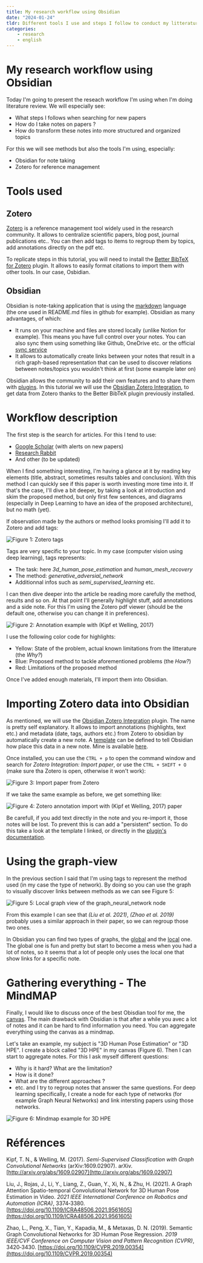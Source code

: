 ```yaml
---
title: My research workflow using Obsidian
date: "2024-01-24"
tldr: Different tools I use and steps I follow to conduct my litterature review 
categories:
    - research
    - english
---
```



# My research workflow using Obsidian

Today I'm going to present the reseach workflow I'm using when I'm doing literature review. We will especially see:
- What steps I follows when searching for new papers
- How do I take notes on papers ?
- How do transform these notes into more structured and organized topics

For this we will see methods but also the tools I'm using, especially:
- Obsidian for note taking
- Zotero for reference management

# Tools used


## Zotero

[Zotero](https://www.zotero.org/) is a reference management tool widely used in the research community.  It allows to centralize scientific papers, blog post, journal publications etc.. You can then add tags to items to regroup them by topics, add annotations directly on the pdf etc.

To replicate steps in this tutorial, you will need to install the [Better BibTeX for Zotero](https://retorque.re/zotero-better-bibtex/installation/) plugin. It allows to easily format citations to import them with other tools. In our case, Osbidian.

## Obsidian

Obsidian is note-taking application that is using the [markdown](https://www.markdownguide.org/cheat-sheet/) language (the one used in README.md files in github for example).  Obsidian as many advantages, of which:
- It runs on your machine and files are stored locally (unlike Notion for example). This means you have full control over your notes. You can also sync them using something like Github, OneDrive etc. or the official [sync service](https://obsidian.md/sync)
- It allows to automatically create links between your notes that result in a rich graph-based representation that can be used to discover relations between notes/topics you wouldn't think at first (some example later on)

Obsidian allows the community to add their own features and to share them with [plugins](https://obsidian.md/plugins).  In this tutorial we will use the [Obsidian Zotero Integration](https://github.com/mgmeyers/obsidian-zotero-integration), to get data from Zotero thanks to the Better BibTeX plugin previously installed.


# Workflow description

The first step is the search for articles. For this I tend to use:
- [Google Scholar](https://scholar.google.com/) (with alerts on new papers)
- [Research Rabbit](https://www.researchrabbit.ai/)
- And other (to be updated)

When I find something interesting, I'm having a glance at it by reading key elements (title, abstract, sometimes results tables and conclusion). With this method I can quickly see if this paper is worth investing more time into it.
If that's the case, I'll dive a bit deeper, by taking a look at introduction and skim the proposed method, but only first few sentences, and diagrams (especially in Deep Learning to have an idea of the proposed architecture), but no math (yet).

If observation made by the authors or method looks promising I'll add it to Zotero and add tags:

![Figure 1: Zotero tags](blog_workflow_academic_zotero_tags.png)

Tags are very specific to your topic. In my case (computer vision using deep learning), tags represents:
- The task: here *3d_human_pose_estimation* and *human_mesh_recovery*
- The method: *generative_adversial_network*
- Additionnal infos such as *semi_supervised_learning* etc.

I can then dive deeper into the article be reading more carefully the method, results and so on. At that point I'll generally highlight stuff, add annotations and a side note. For this I'm using the Zotero pdf viewer (should be the default one, otherwise you can change it in preferences).

![Figure 2: Annotation example with (Kipf et Welling, 2017)](blog_workflow_academic_zotero_annotations.png)

I use the following color code for highlights:
- Yellow: State of the problem, actual known limitations from the litterature (the *Why?*)
- Blue: Proposed method to tackle aforementioned problems (the *How?*)
- Red: Limitations of the proposed method

Once I've added enough materials, I'll import them into Obsidian.

# Importing Zotero data into Obsidian

As mentioned, we will use the [Obsidian Zotero Integration](https://github.com/mgmeyers/obsidian-zotero-integration) plugin. The name is pretty self explanatory. It allows to import annotations (highlights, text etc.) and metadata (date, tags, authors etc.) from Zotero to obsidian by automatically create a new note. A [template](https://github.com/mgmeyers/obsidian-zotero-integration/blob/main/docs/Templating.md) can be defined to tell Obsidian how place this data in a new note. Mine is available [here](temp).

Once installed, you can use the `CTRL + p` to open the command window and search for  *Zotero Integration: Import paper*, or use the `CTRL + SHIFT + O` (make sure tha Zotero is open, otherwise it won't work):

![Figure 3: Import paper from Zotero](zotero_integration_import.png)

If we take the same example as before, we get something like:

![Figure 4: Zotero annotation import with (Kipf et Welling, 2017) paper](export_zotero_integration.png)

Be carefull, if you add text directly in the note and you re-import it, those notes will be lost. To prevent this is can add a "persistent" section. To do this take a look at the template I linked, or directly in the [plugin's documentation](https://github.com/mgmeyers/obsidian-zotero-integration/blob/main/docs/Templating.md). 

# Using the graph-view

In the previous section I said that I'm using tags to represent the method used (in my case the type of network). By doing so you can use the graph to visually discover links between methods as we can see Figure 5:

![Figure 5: Local graph view of the graph_neural_network node](graph_view_gcn.png)


From this example I can see that *(Liu et al. 2021)*, *(Zhao et al. 2019)* probably uses a similar approach in their paper, so we can regroup those two ones.

In Obsidian you can find two types of graphs, the [global](https://help.obsidian.md/Plugins/Graph+view) and the [local](https://help.obsidian.md/Plugins/Graph+view#Local+Graph) one. The global one is fun and pretty but start to become a mess when you had a lot of notes, so it seems that a lot of people only uses the local one that show links for a specific note.

# Gathering everything - The MindMAP

Finally, I would like to discuss once of the best Obisdian tool for me, the [canvas](https://obsidian.md/canvas). The main drawback with Obsidian is that after a while you avec a lot of notes and it can be hard to find information you need.
You can aggregate everything using the canvas as a mindmap. 

Let's take an example, my subject is "3D Human Pose Estimation" or "3D HPE". I create a block called "3D HPE" in my canvas (Figure 6). 
Then I can start to aggregate notes. For this I ask myself different questions:
- Why is it hard? What are the limitation?
- How is it done?
- What are the different approaches ?
- etc.
and I try to regroup notes that answer the same questions. For deep learning specifically, I create a node for each type of networks (for example Graph Neural Networks) and link intersting papers using those networks.

![Figure 6: Mindmap example for 3D HPE](mindmap_obsidian.png)

# Références

Kipf, T. N., & Welling, M. (2017). _Semi-Supervised Classification with Graph Convolutional Networks_ (arXiv:1609.02907). arXiv. [http://arxiv.org/abs/1609.02907](http://arxiv.org/abs/1609.02907)

Liu, J., Rojas, J., Li, Y., Liang, Z., Guan, Y., Xi, N., & Zhu, H. (2021). A Graph Attention Spatio-temporal Convolutional Network for 3D Human Pose Estimation in Video. _2021 IEEE International Conference on Robotics and Automation (ICRA)_, 3374‑3380. [https://doi.org/10.1109/ICRA48506.2021.9561605](https://doi.org/10.1109/ICRA48506.2021.9561605)

Zhao, L., Peng, X., Tian, Y., Kapadia, M., & Metaxas, D. N. (2019). Semantic Graph Convolutional Networks for 3D Human Pose Regression. _2019 IEEE/CVF Conference on Computer Vision and Pattern Recognition (CVPR)_, 3420‑3430. [https://doi.org/10.1109/CVPR.2019.00354](https://doi.org/10.1109/CVPR.2019.00354)
